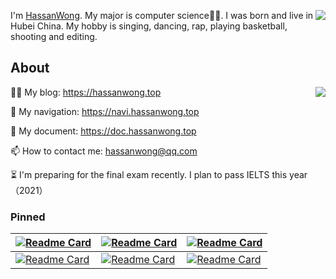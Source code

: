 <img align="right" src="https://count.getloli.com/get/@:hassanblog?theme=rule34">I'm [HassanWong](https://hassanwong.top). My major is computer science👨‍💻. I was born and live in Hubei China. My hobby is singing, dancing, rap, playing basketball, shooting and editing.

## About
<img align="right" src="https://github-readme-stats.vercel.app/api?username=hassanblog&theme=cobalt&show_icons=true&count_private=true">👨‍💻 My blog: https://hassanwong.top

🚀 My navigation: https://navi.hassanwong.top

📃 My document: https://doc.hassanwong.top

📫 How to contact me: hassanwong@qq.com

⏳ I'm preparing for the final exam recently. I plan to pass IELTS this year（2021）



### Pinned

| [![Readme Card](https://github-readme-stats-hassan.vercel.app/api/pin/?username=hassanblog&repo=hassanblog.github.io)](https://github.com/hassanblog/hassanblog.github.io) | [![Readme Card](https://github-readme-stats-hassan.vercel.app/api/pin/?username=hassanblog&repo=navigation)](https://github.com/hassanblog/navigation) | [![Readme Card](https://github-readme-stats-hassan.vercel.app/api/pin/?username=hassanblog&repo=docsify)](https://github.com/hassanblog/docsify) |
| ------------------------------------------------------------ | ------------------------------------------------------------ | ------------------------------------------------------------ |
| [![Readme Card](https://github-readme-stats-hassan.vercel.app/api/pin/?username=hassanblog&repo=CDN)](https://github.com/hassanblog/CDN) | [![Readme Card](https://github-readme-stats-hassan.vercel.app/api/pin/?username=hassanblog&repo=hexo-circle-of-friends)](https://github.com/hassanblog/hexo-circle-of-friends) | [![Readme Card](https://github-readme-stats-hassan.vercel.app/api/pin/?username=hassanblog&repo=python_github_calendar_api)](https://github.com/hassanblog/python_github_calendar_api) |
